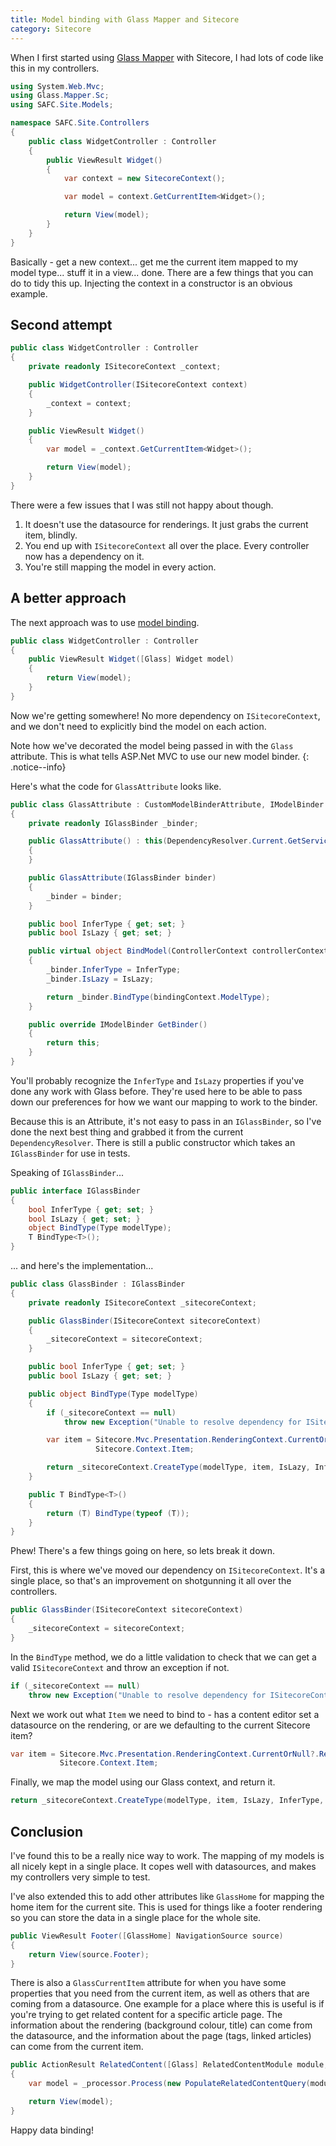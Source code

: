 ```yaml
---
title: Model binding with Glass Mapper and Sitecore
category: Sitecore
---
```


When I first started using [Glass Mapper](http://glass.lu) with Sitecore, I had lots of code like this in my controllers.

```csharp
using System.Web.Mvc;
using Glass.Mapper.Sc;
using SAFC.Site.Models;

namespace SAFC.Site.Controllers
{
    public class WidgetController : Controller
    {
        public ViewResult Widget()
        {
            var context = new SitecoreContext();

            var model = context.GetCurrentItem<Widget>();

            return View(model);
        }
    }
}
```

Basically - get a new context... get me the current item mapped to my model type... stuff it in a view... done.
There are a few things that you can do to tidy this up. Injecting the context in a constructor is an obvious example. 

Second attempt
--------------

```csharp
public class WidgetController : Controller
{
    private readonly ISitecoreContext _context;

    public WidgetController(ISitecoreContext context)
    {
        _context = context;
    }

    public ViewResult Widget()
    {
        var model = _context.GetCurrentItem<Widget>();

        return View(model);
    }
}
```

There were a few issues that I was still not happy about though.

1. It doesn't use the datasource for renderings. It just grabs the current item, blindly. 
2. You end up with `ISitecoreContext` all over the place. Every controller now has a dependency on it. 
3. You're still mapping the model in every action. 

A better approach
-----------------

The next approach was to use [model binding](https://docs.asp.net/en/latest/mvc/models/model-binding.html). 

```csharp
public class WidgetController : Controller
{
    public ViewResult Widget([Glass] Widget model)
    {
        return View(model);
    }
}
```

Now we're getting somewhere! No more dependency on `ISitecoreContext`, and we don't need to explicitly bind the model on each action. 

Note how we've decorated the model being passed in with the `Glass` attribute. This is what tells ASP.Net MVC to use our new model binder.
{: .notice--info}

Here's what the code for `GlassAttribute` looks like.


```csharp
public class GlassAttribute : CustomModelBinderAttribute, IModelBinder
{
    private readonly IGlassBinder _binder;

    public GlassAttribute() : this(DependencyResolver.Current.GetService<IGlassBinder>())
    {
    }

    public GlassAttribute(IGlassBinder binder)
    {
        _binder = binder;
    }

    public bool InferType { get; set; }
    public bool IsLazy { get; set; }

    public virtual object BindModel(ControllerContext controllerContext, ModelBindingContext bindingContext)
    {
        _binder.InferType = InferType;
        _binder.IsLazy = IsLazy;

        return _binder.BindType(bindingContext.ModelType);
    }

    public override IModelBinder GetBinder()
    {
        return this;
    }
}
```

You'll probably recognize the `InferType` and `IsLazy` properties if you've done any work with Glass before. They're used here to be able to pass down our preferences for how we want our mapping to work to the binder. 

Because this is an Attribute, it's not easy to pass in an `IGlassBinder`, so I've done the next best thing and grabbed it from the current `DependencyResolver`. There is still a public constructor which takes an `IGlassBinder` for use in tests.

Speaking of `IGlassBinder`... 

```csharp
public interface IGlassBinder
{
    bool InferType { get; set; }
    bool IsLazy { get; set; }
    object BindType(Type modelType);
    T BindType<T>();
}
```

... and here's the implementation...

```csharp
public class GlassBinder : IGlassBinder
{
    private readonly ISitecoreContext _sitecoreContext;

    public GlassBinder(ISitecoreContext sitecoreContext)
    {
        _sitecoreContext = sitecoreContext;
    }

    public bool InferType { get; set; }
    public bool IsLazy { get; set; }

    public object BindType(Type modelType)
    {
        if (_sitecoreContext == null)
            throw new Exception("Unable to resolve dependency for ISitecoreContext.");

        var item = Sitecore.Mvc.Presentation.RenderingContext.CurrentOrNull?.Rendering?.Item ??
                   Sitecore.Context.Item;

        return _sitecoreContext.CreateType(modelType, item, IsLazy, InferType, null);;
    }

    public T BindType<T>()
    {
        return (T) BindType(typeof (T));
    }
}
```

Phew! There's a few things going on here, so lets break it down. 

First, this is where we've moved our dependency on `ISitecoreContext`. It's a single place, so that's an improvement on shotgunning it all over the controllers. 

```csharp
public GlassBinder(ISitecoreContext sitecoreContext)
{
    _sitecoreContext = sitecoreContext;
}
```

In the `BindType` method, we do a little validation to check that we can get a valid `ISitecoreContext` and throw an exception if not. 

```csharp
if (_sitecoreContext == null)
    throw new Exception("Unable to resolve dependency for ISitecoreContext.");
```

Next we work out what `Item` we need to bind to - has a content editor set a datasource on the rendering, or are we defaulting to the current Sitecore item?

```csharp
var item = Sitecore.Mvc.Presentation.RenderingContext.CurrentOrNull?.Rendering?.Item ?? 
           Sitecore.Context.Item;
``` 

Finally, we map the model using our Glass context, and return it. 

```csharp
return _sitecoreContext.CreateType(modelType, item, IsLazy, InferType, null);
```

Conclusion
----------

I've found this to be a really nice way to work. The mapping of my models is all nicely kept in a single place. It copes well with datasources, and makes my controllers very simple to test. 

I've also extended this to add other attributes like `GlassHome` for mapping the home item for the current site. This is used for things like a footer rendering so you can store the data in a single place for the whole site. 

```csharp
public ViewResult Footer([GlassHome] NavigationSource source)
{
    return View(source.Footer);
}
```

There is also a `GlassCurrentItem` attribute for when you have some properties that you need from the current item, as well as others that are coming from a datasource. One example for a place where this is useful is if you're trying to get related content for a specific article page. The information about the rendering (background colour, title) can come from the datasource, and the information about the page (tags, linked articles) can come from the current item. 

```csharp
public ActionResult RelatedContent([Glass] RelatedContentModule module, [GlassCurrentItem] ContentPage page)
{
    var model = _processor.Process(new PopulateRelatedContentQuery(module, page));

    return View(model);
}
```

Happy data binding!